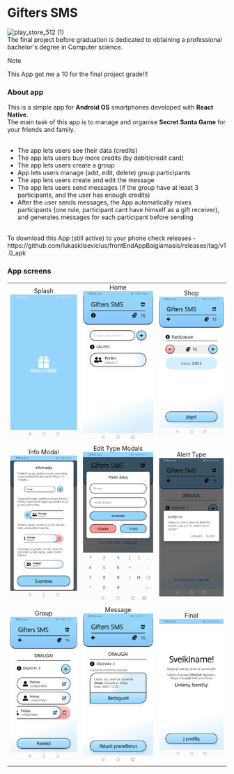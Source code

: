 ﻿# Gifters SMS
![play_store_512 (1)](https://github.com/lukasklisevicius/frontEndAppBaigiamasis/assets/70967507/019e4ca4-6a4b-4862-ac89-9a7e9b916dbd)</br>
The final project before graduation is dedicated to obtaining a professional bachelor's degree in Computer science.</br>
> [!NOTE]
> This App got me a 10 for the final project grade!!!



### About app
This is a simple app for **Android OS** smartphones developed with **React Native**.</br>
The main task of this app is to manage and organise **Secret Santa Game** for your friends and family.</br>
</br>
- The app lets users see their data (credits)
- The app lets users buy more credits (by debit/credit card)
- The app lets users create a group
- App lets users manage (add, edit, delete) group participants
- The app lets users create and edit the message
- The app lets users send messages (if the group have at least 3 participants, and the user has enough credits)
- After the user sends messages, the App automatically mixes participants (one rule, participant cant have himself as a gift receiver), and generates messages for each participant before sending</br>
</br>
To download this App (still active) to your phone check releases - https://github.com/lukasklisevicius/frontEndAppBaigiamasis/releases/tag/v1.0_apk

### App screens
<table>
  <tr>
    <td align="center">
      Splash</br>
<img alt="App Splash Screen" src="https://github.com/lukasklisevicius/frontEndAppBaigiamasis/blob/main/Screenshot_20240807_180952_com.lukaskkk.giftersSMS.jpg" width="250px" />
    </td>
      <td align="center">
      Home</br>
<img alt="App Home Screen" src="https://github.com/lukasklisevicius/frontEndAppBaigiamasis/blob/main/Screenshot_20240807_180914_com.lukaskkk.giftersSMS.jpg" width="250px" />
    </td>
        <td align="center">
      Shop</br>
<img alt="App Shop Screen" src="https://github.com/lukasklisevicius/frontEndAppBaigiamasis/blob/main/Screenshot_20240807_181119_com.lukaskkk.giftersSMS.jpg" width="250px" />
    </td>
  </tr>
  <tr>
  <td align="center">
      Info Modal</br>
<img alt="Info Modal Screen" src="https://github.com/lukasklisevicius/frontEndAppBaigiamasis/blob/main/Screenshot_20240807_181040_com.lukaskkk.giftersSMS.jpg" width="250px" />
    </td>
    <td align="center">
    Edit Type Modals</br>
<img alt="Edit Modal Screen" src="https://github.com/lukasklisevicius/frontEndAppBaigiamasis/blob/main/Screenshot_20240807_181234_com.lukaskkk.giftersSMS.jpg" width="250px" />
    </td>
      <td align="center">
      Alert Type</br>
<img alt="Alert Screen" src="https://github.com/lukasklisevicius/frontEndAppBaigiamasis/blob/main/Screenshot_20240807_181315_com.lukaskkk.giftersSMS.jpg" width="250px" />
    </td>
  </tr>
  <tr>
          <td align="center">
      Group</br>
<img alt="Group Screen" src="https://github.com/lukasklisevicius/frontEndAppBaigiamasis/blob/main/Screenshot_20240807_181339_com.lukaskkk.giftersSMS.jpg" width="250px" />
    </td>
            <td align="center">
      Message</br>
<img alt="Message Screen" src="https://github.com/lukasklisevicius/frontEndAppBaigiamasis/blob/main/Screenshot_20240807_181357_com.lukaskkk.giftersSMS.jpg" width="250px" />
    </td>
            <td align="center">
      Final</br>
<img alt="Final Screen" src="https://github.com/lukasklisevicius/frontEndAppBaigiamasis/blob/main/Screenshot_20240807_181428_com.lukaskkk.giftersSMS.jpg" width="250px" />
    </td>
  </tr>
</table>


